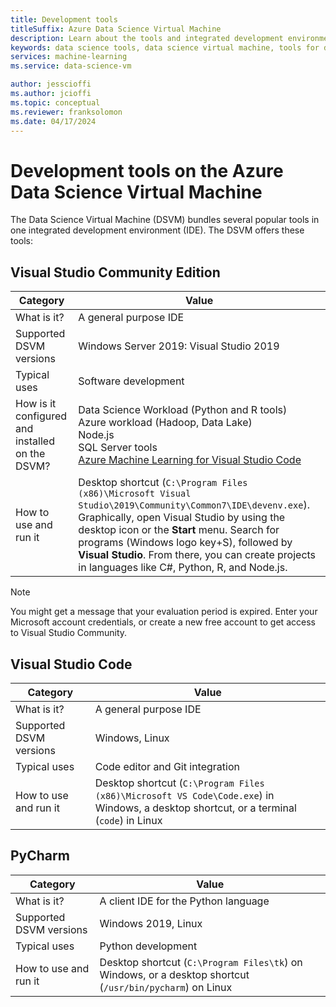 ```yaml
---
title: Development tools
titleSuffix: Azure Data Science Virtual Machine 
description: Learn about the tools and integrated development environments available on the Data Science Virtual Machine.
keywords: data science tools, data science virtual machine, tools for data science, linux data science
services: machine-learning
ms.service: data-science-vm

author: jesscioffi
ms.author: jcioffi
ms.topic: conceptual
ms.reviewer: franksolomon
ms.date: 04/17/2024
---
```


# Development tools on the Azure Data Science Virtual Machine

The Data Science Virtual Machine (DSVM) bundles several popular tools in one integrated development environment (IDE). The DSVM offers these tools:

## Visual Studio Community Edition

| Category | Value |
|--|--|
| What is it? | A general purpose IDE |
| Supported DSVM versions | Windows Server 2019: Visual Studio 2019 |
| Typical uses | Software development |
| How is it configured and installed on the DSVM? | Data Science Workload (Python and R tools)<br>Azure workload (Hadoop, Data Lake)<br>Node.js<br>SQL Server tools<br>[Azure Machine Learning for Visual Studio Code](https://github.com/Microsoft/vs-tools-for-ai) |
| How to use and run it | Desktop shortcut (`C:\Program Files (x86)\Microsoft Visual Studio\2019\Community\Common7\IDE\devenv.exe`). Graphically, open Visual Studio by using the desktop icon or the **Start** menu. Search for programs (Windows logo key+S), followed by **Visual Studio**. From there, you can create projects in languages like C#, Python, R, and Node.js. |

> [!NOTE]
> You might get a message that your evaluation period is expired. Enter your Microsoft account credentials, or create a new free account to get access to Visual Studio Community.

## Visual Studio Code

| Category | Value |
|--|--|
| What is it? | A general purpose IDE |
| Supported DSVM versions | Windows, Linux |
| Typical uses | Code editor and Git integration |
| How to use and run it | Desktop shortcut (`C:\Program Files (x86)\Microsoft VS Code\Code.exe`) in Windows, a desktop shortcut, or a terminal (`code`) in Linux |

## PyCharm

| Category | Value |
|--|--|
| What is it? | A client IDE for the Python language |
| Supported DSVM versions | Windows 2019, Linux |
| Typical uses | Python development |
| How to use and run it | Desktop shortcut (`C:\Program Files\tk`) on Windows, or a desktop shortcut (`/usr/bin/pycharm`) on Linux |
